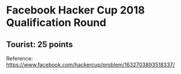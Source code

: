 # Facebook Hacker Cup 2018 Qualification Round

## Tourist: 25 points

Reference: https://www.facebook.com/hackercup/problem/1632703893518337/